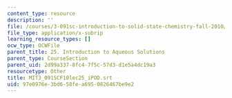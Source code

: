 ```yaml
---
content_type: resource
description: ''
file: /courses/3-091sc-introduction-to-solid-state-chemistry-fall-2010/97e0976e3bd658fea6950826467be9e2_MIT3_091SCF10lec25_iPOD.vtt
file_type: application/x-subrip
learning_resource_types: []
ocw_type: OCWFile
parent_title: 25. Introduction to Aqueous Solutions
parent_type: CourseSection
parent_uid: 2d99a337-8fc4-7f5c-57d3-d1e5a4dc19a3
resourcetype: Other
title: MIT3_091SCF10lec25_iPOD.srt
uid: 97e0976e-3bd6-58fe-a695-0826467be9e2
---
```


